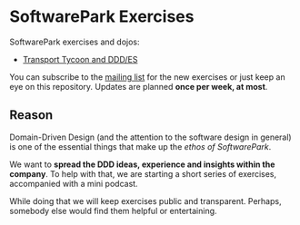 # SoftwarePark Exercises

SoftwarePark exercises and dojos:

- [Transport Tycoon and DDD/ES](transport-tycoon.md)

You can subscribe to the [mailing list](https://tinyletter.com/softwarepark) for the new exercises or just keep an eye on this repository. Updates are planned **once per week, at most**.

## Reason

Domain-Driven Design (and the attention to the software design in general) is one of the essential things that make up the *ethos of SoftwarePark*. 

We want to **spread the DDD ideas, experience and insights within the company**. To help with that, we are starting a short series of exercises, accompanied with a mini podcast. 

While doing that we will keep exercises public and transparent. Perhaps, somebody else would find them helpful or entertaining.
